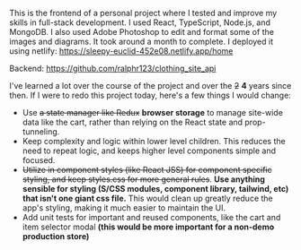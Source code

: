This is the frontend of a personal project where I tested and improve my skills in full-stack development. I used React, TypeScript, Node.js, and MongoDB. I also used Adobe Photoshop to edit and format some of the images and diagrams. 
It took around a month to complete. I deployed it using netlify: https://sleepy-euclid-452e08.netlify.app/home

Backend: https://github.com/ralphr123/clothing_site_api

I've learned a lot over the course of the project and over the ~~2~~ **4** years since then. If I were to redo this project today, here's a few things I would change:
* Use ~~a state manager like Redux~~ **browser storage** to manage site-wide data like the cart, rather than relying on the React state and prop-tunneling.
* Keep complexity and logic within lower level children. This reduces the need to repeat logic, and keeps higher level components simple and focused. 
* ~~Utilize in component styles (like React JSS) for component specific styling, and keep styles.css for more general rules~~. **Use anything sensible for styling (S/CSS modules, component library, tailwind, etc) that isn't one giant css file.** This would clean up greatly reduce the app's styling, making it much easier to maintain the UI.
* Add unit tests for important and reused components, like the cart and item selector modal **(this would be more important for a non-demo production store)**
